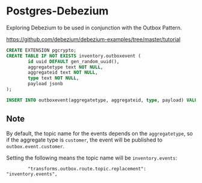 # Postgres-Debezium

Exploring Debezium to be used in conjunction with the Outbox Pattern.

https://github.com/debezium/debezium-examples/tree/master/tutorial


```sql
CREATE EXTENSION pgcrypto;
CREATE TABLE IF NOT EXISTS inventory.outboxevent (
        id uuid DEFAULT gen_random_uuid(),
        aggregatetype text NOT NULL,
        aggregateid text NOT NULL,
        type text NOT NULL,
        payload jsonb
);

INSERT INTO outboxevent(aggregatetype, aggregateid, type, payload) VALUES ('customer', 'customer-1', 'customer-created', '{}');
```


## Note

By default, the topic name for the events depends on the `aggregatetype`, so if the aggregate type is `customer`, the event will be published to `outbox.event.customer`.


Setting the following means the topic name will be `inventory.events`:
```
        "transforms.outbox.route.topic.replacement": "inventory.events",
```



